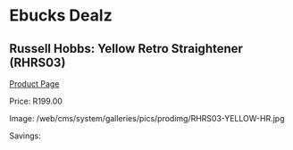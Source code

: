 
# Ebucks Dealz
## Russell Hobbs: Yellow Retro Straightener (RHRS03)
[Product Page](https://www.ebucks.com/web/shop/productSelected.do?prodId=801993978&catId=1186086453)

Price: R199.00

Image: /web/cms/system/galleries/pics/prodimg/RHRS03-YELLOW-HR.jpg

Savings: 


	